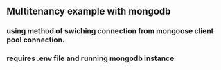 ## Multitenancy example with mongodb 

### using method of swiching connection from mongoose client pool connection.
### requires .env file and running mongodb instance



